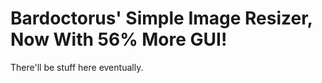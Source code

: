 <h1>Bardoctorus' Simple Image Resizer, Now With 56% More GUI!</h1>

There'll be stuff here eventually.